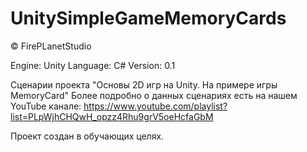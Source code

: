 # UnitySimpleGameMemoryCards

© FirePLanetStudio

Engine: Unity
Language: C#
Version: 0.1

Сценарии проекта "Основы 2D игр на Unity. На примере игры MemoryCard"
Более подробно о данных сценариях есть на нашем YouTube канале: https://www.youtube.com/playlist?list=PLpWjhCHQwH_opzz4Rhu9grV5oeHcfaGbM

Проект создан в обучающих целях.
